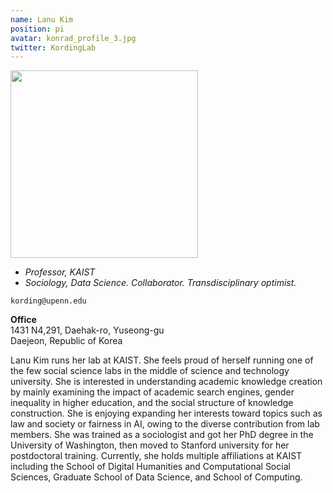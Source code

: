 ```yaml
---
name: Lanu Kim
position: pi
avatar: konrad_profile_3.jpg
twitter: KordingLab
---
```


<img width="300" src="{{site.baseurl}}/images/people/{{page.avatar}}" data-action="zoom">

- _Professor, KAIST_
- _Sociology, Data Science. Collaborator. Transdisciplinary optimist._

<i class="fa fa-envelope-o"></i> `kording@upenn.edu`

**Office**<br>
1431 N4,291, Daehak-ro, Yuseong-gu <br>
Daejeon, Republic of Korea

Lanu Kim runs her lab at KAIST. She feels proud of herself running one of the few social science labs in the middle of science and technology university. She is interested in understanding academic knowledge creation by mainly examining the impact of academic search engines, gender inequality in higher education, and the social structure of knowledge construction. She is enjoying expanding her interests toward topics such as law and society or fairness in AI, owing to the diverse contribution from lab members. She was trained as a sociologist and got her PhD degree in the University of Washington, then moved to Stanford university for her postdoctoral training. Currently, she holds multiple affiliations at KAIST including the School of Digital Humanities and Computational Social Sciences, Graduate School of Data Science, and School of Computing. 

